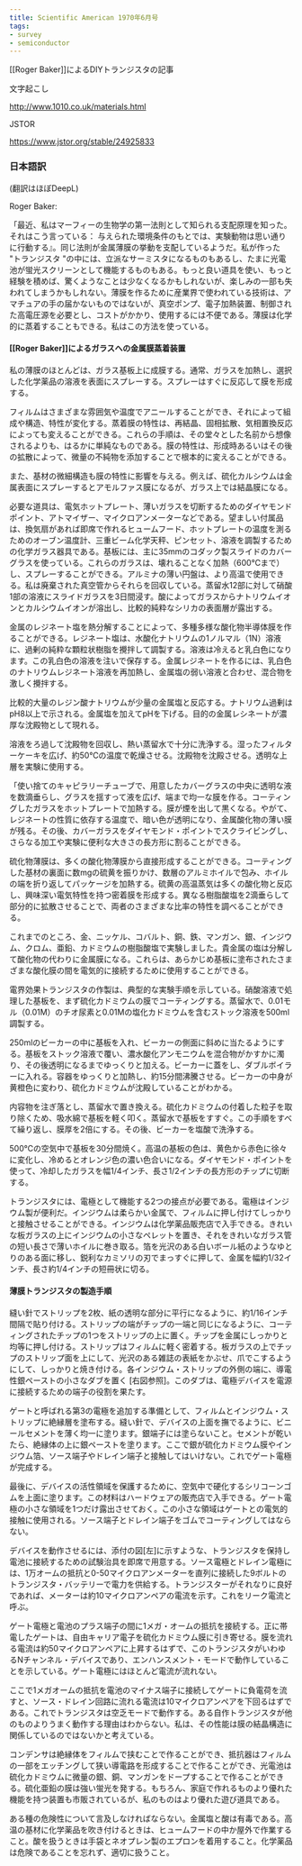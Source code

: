 ```yaml
---
title: Scientific American 1970年6月号
tags:
- survey
- semiconductor
---
```


[[Roger Baker]]によるDIYトランジスタの記事

文字起こし

http://www.1010.co.uk/materials.html

JSTOR

https://www.jstor.org/stable/24925833


### 日本語訳

(翻訳はほぼDeepL)

Roger Baker: 

「最近、私はマーフィーの生物学の第一法則として知られる支配原理を知った。それはこう言っている： 与えられた環境条件のもとでは、実験動物は思い通りに行動する』。同じ法則が金属薄膜の挙動を支配しているようだ。私が作った "トランジスタ "の中には、立派なサーミスタになるものもあるし、たまに光電池が蛍光スクリーンとして機能するものもある。もっと良い道具を使い、もっと経験を積めば、驚くようなことは少なくなるかもしれないが、楽しみの一部も失われてしまうかもしれない。薄膜を作るために産業界で使われている技術は、アマチュアの手の届かないものではないが、真空ポンプ、電子加熱装置、制御された高電圧源を必要とし、コストがかかり、使用するには不便である。薄膜は化学的に蒸着することもできる。私はこの方法を使っている。

#### [[Roger Baker]]によるガラスへの金属膜蒸着装置

私の薄膜のほとんどは、ガラス基板上に成膜する。通常、ガラスを加熱し、選択した化学薬品の溶液を表面にスプレーする。スプレーはすぐに反応して膜を形成する。

フィルムはさまざまな雰囲気や温度でアニールすることができ、それによって組成や構造、特性が変化する。蒸着膜の特性は、再結晶、固相拡散、気相置換反応によっても変えることができる。これらの手順は、その堂々とした名前から想像されるよりも、はるかに単純なものである。膜の特性は、形成時あるいはその後の拡散によって、微量の不純物を添加することで根本的に変えることができる。

また、基材の微細構造も膜の特性に影響を与える。例えば、硫化カルシウムは金属表面にスプレーするとアモルファス膜になるが、ガラス上では結晶膜になる。

必要な道具は、電気ホットプレート、薄いガラスを切断するためのダイヤモンドポイント、アトマイザー、マイクロアンメーターなどである。望ましい付属品は、換気扇があれば即席で作れるヒュームフード、ホットプレートの温度を測るためのオーブン温度計、三重ビーム化学天秤、ピンセット、溶液を調製するための化学ガラス器具である。基板には、主に35mmのコダック製スライドのカバーグラスを使っている。これらのガラスは、壊れることなく加熱（600℃まで）し、スプレーすることができる。アルミナの薄い円盤は、より高温で使用できる。私は廃棄された真空管からそれらを回収している。蒸留水12部に対して硝酸1部の溶液にスライドガラスを3日間浸す。酸によってガラスからナトリウムイオンとカルシウムイオンが溶出し、比較的純粋なシリカの表面層が露出する。

金属のレジネート塩を熱分解することによって、多種多様な酸化物半導体膜を作ることができる。レジネート塩は、水酸化ナトリウムの1ノルマル（1N）溶液に、過剰の純粋な顆粒状樹脂を攪拌して調製する。溶液は冷えると乳白色になります。この乳白色の溶液を注いで保存する。金属レジネートを作るには、乳白色のナトリウムレジネート溶液を再加熱し、金属塩の弱い溶液と合わせ、混合物を激しく攪拌する。

比較的大量のレジン酸ナトリウムが少量の金属塩と反応する。ナトリウム過剰はpH8以上で示される。金属塩を加えてpHを下げる。目的の金属レシネートが濃厚な沈殿物として現れる。

溶液をろ過して沈殿物を回収し、熱い蒸留水で十分に洗浄する。湿ったフィルターケーキを広げ、約50℃の温度で乾燥させる。沈殿物を沈殿させる。透明な上層を実験に使用する。

「使い捨てのキャピラリーチューブで、用意したカバーグラスの中央に透明な液を数滴垂らし、グラスを揺すって液を広げ、端まで均一な膜を作る。コーティングしたガラスをホットプレートで加熱する。膜が煙を出して黒くなる。やがて、レジネートの性質に依存する温度で、暗い色が透明になり、金属酸化物の薄い膜が残る。その後、カバーガラスをダイヤモンド・ポイントでスクライビングし、さらなる加工や実験に便利な大きさの長方形に割ることができる。

硫化物薄膜は、多くの酸化物薄膜から直接形成することができる。コーティングした基材の裏面に数mgの硫黄を振りかけ、数層のアルミホイルで包み、ホイルの端を折り返してパッケージを加熱する。硫黄の高温蒸気は多くの酸化物と反応し、興味深い電気特性を持つ密着膜を形成する。異なる樹脂酸塩を2滴垂らして部分的に拡散させることで、両者のさまざまな比率の特性を調べることができる。

これまでのところ、金、ニッケル、コバルト、銅、鉄、マンガン、銀、インジウム、クロム、亜鉛、カドミウムの樹脂酸塩で実験しました。貴金属の塩は分解して酸化物の代わりに金属膜になる。これらは、あらかじめ基板に塗布されたさまざまな酸化膜の間を電気的に接続するために使用することができる。

電界効果トランジスタの作製は、典型的な実験手順を示している。硝酸溶液で処理した基板を、まず硫化カドミウムの膜でコーティングする。蒸留水で、0.01モル（0.01M）のチオ尿素と0.01Mの塩化カドミウムを含むストック溶液を500ml調製する。

250mlのビーカーの中に基板を入れ、ビーカーの側面に斜めに当たるようにする。基板をストック溶液で覆い、濃水酸化アンモニウムを混合物がかすかに濁り、その後透明になるまでゆっくりと加える。ビーカーに蓋をし、ダブルボイラーに入れる。容器をゆっくりと加熱し、約15分間沸騰させる。ビーカーの中身が黄橙色に変わり、硫化カドミウムが沈殿していることがわかる。

内容物を注ぎ落とし、蒸留水で置き換える。硫化カドミウムの付着した粒子を取り除くため、吸水綿で基板を軽く叩く。蒸留水で基板をすすぐ。この手順をすべて繰り返し、膜厚を2倍にする。その後、ビーカーを塩酸で洗浄する。

500℃の空気中で基板を30分間焼く。高温の基板の色は、黄色から赤色に徐々に変化し、冷めるとオレンジ色の濃い色合いになる。ダイヤモンド・ポイントを使って、冷却したガラスを幅1/4インチ、長さ1/2インチの長方形のチップに切断する。

トランジスタには、電極として機能する2つの接点が必要である。電極はインジウム製が便利だ。インジウムは柔らかい金属で、フィルムに押し付けてしっかりと接触させることができる。インジウムは化学薬品販売店で入手できる。きれいな板ガラスの上にインジウムの小さなペレットを置き、それをきれいなガラス管の短い長さで薄いホイルに巻き取る。箔を光沢のある白いボール紙のようなゆとりのある面に移し、鋭利なカミソリの刃でまっすぐに押して、金属を幅約1/32インチ、長さ約1/4インチの短冊状に切る。

#### 薄膜トランジスタの製造手順

縫い針でストリップを2枚、紙の透明な部分に平行になるように、約1/16インチ間隔で貼り付ける。ストリップの端がチップの一端と同じになるように、コーティングされたチップの1つをストリップの上に置く。チップを金属にしっかりと均等に押し付ける。ストリップはフィルムに軽く密着する。板ガラスの上でチップのストリップ面を上にして、光沢のある雑誌の表紙をかぶせ、爪でこするようにして、しっかりと焼き付ける。各インジウム・ストリップの外側の端に、導電性銀ペーストの小さなダブを置く [右図参照]。このダブは、電極デバイスを電源に接続するための端子の役割を果たす。

ゲートと呼ばれる第3の電極を追加する準備として、フィルムとインジウム・ストリップに絶縁層を塗布する。縫い針で、デバイスの上面を撫でるように、ビニールセメントを薄く均一に塗ります。銀端子には塗らないこと。セメントが乾いたら、絶縁体の上に銀ペーストを塗ります。ここで銀が硫化カドミウム膜やインジウム箔、ソース端子やドレイン端子と接触してはいけない。これでゲート電極が完成する。

最後に、デバイスの活性領域を保護するために、空気中で硬化するシリコーンゴムを上面に塗ります。この材料はハードウェアの販売店で入手できる。ゲート電極の小さな領域を1つだけ露出させておく。この小さな領域はゲートとの電気的接触に使用される。ソース端子とドレイン端子をゴムでコーティングしてはならない。

デバイスを動作させるには、添付の図[左]に示すような、トランジスタを保持し電池に接続するための試験治具を即席で用意する。ソース電極とドレイン電極には、1万オームの抵抗と0-50マイクロアンメーターを直列に接続した9ボルトのトランジスタ・バッテリーで電力を供給する。トランジスターがそれなりに良好であれば、メーターは約10マイクロアンペアの電流を示す。これをリーク電流と呼ぶ。

ゲート電極と電池のプラス端子の間に1メガ・オームの抵抗を接続する。正に帯電したゲートは、自由キャリア電子を硫化カドミウム膜に引き寄せる。膜を流れる電流は約50マイクロアンペアに上昇するはずで、このトランジスタがいわゆるNチャンネル・デバイスであり、エンハンスメント・モードで動作していることを示している。ゲート電極にはほとんど電流が流れない。

ここで1メガオームの抵抗を電池のマイナス端子に接続してゲートに負電荷を流すと、ソース・ドレイン回路に流れる電流は10マイクロアンペアを下回るはずである。これでトランジスタは空乏モードで動作する。ある自作トランジスタが他のものよりうまく動作する理由はわからない。私は、その性能は膜の結晶構造に関係しているのではないかと考えている。

コンデンサは絶縁体をフィルムで挟むことで作ることができ、抵抗器はフィルムの一部をエッチングして狭い導電路を形成することで作ることができ、光電池は硫化カドミウムに微量の銀、銅、マンガンをドープすることで作ることができる。硫化亜鉛の膜は強い蛍光を発する。もちろん、家庭で作れるものより優れた機能を持つ装置も市販されているが、私のものはより優れた遊び道具である。

ある種の危険性について言及しなければならない。金属塩と酸は有毒である。高温の基材に化学薬品を吹き付けるときは、ヒュームフードの中か屋外で作業すること。酸を扱うときは手袋とネオプレン製のエプロンを着用すること。化学薬品は危険であることを忘れず、適切に扱うこと。
